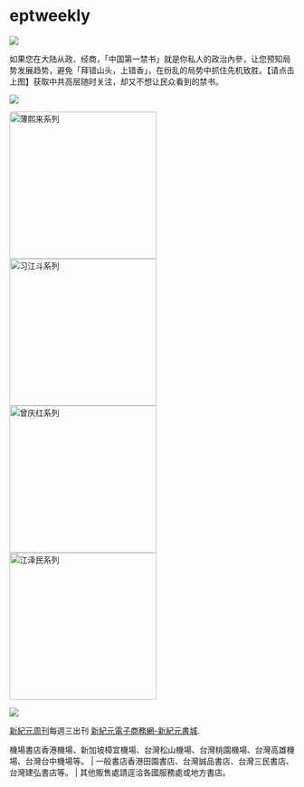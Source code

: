 # eptweekly
<a id="user-content-header" target="_blank" href="https://d2s2wi1fnz3swh.cloudfront.net/cn/books/shop?m=https://d2s2wi1fnz3swh.cloudfront.net&amp;u=1001web"><img border="0" src="https://cloud.githubusercontent.com/assets/18081243/18481052/d8827a34-79a8-11e6-82b8-ecca44ca7e98.jpg" style="max-width:100%;"></a>
<p>如果您在大陆从政、经商，「中国第一禁书」就是你私人的政治內參，让您预知局势发展趋势，避免「拜错山头，上错香」，在纷乱的局势中抓住先机致胜。【请点击上图】获取中共高层随时关注，却又不想让民众看到的禁书。
</p>
<p><img src="https://cloud.githubusercontent.com/assets/19661274/16099610/8207e1c8-339c-11e6-93e0-b78ff89e6833.png"></p>
<a id="user-content-book-H02" target="_blank" href="https://d2s2wi1fnz3swh.cloudfront.net/cn/book/新紀元薄-王-谷案黑幕系列-88384682?m=https://d2s2wi1fnz3swh.cloudfront.net&amp;u=1001web" title="薄熙来系列"><img border="0" height="260" alt="薄熙来系列" src="https://cloud.githubusercontent.com/assets/18081243/18481066/e0b64c30-79a8-11e6-8160-fbda47cc3f5f.jpg" style="max-width:100%;"></a>
<a id="user-content-book-H03" target="_blank" href="https://d2s2wi1fnz3swh.cloudfront.net/cn/book/新紀元習江生死鬥全集系列-46270188?m=https://d2s2wi1fnz3swh.cloudfront.net&amp;u=1001web" title="习江斗系列"><img border="0" height="260" alt="习江斗系列" src="https://cloud.githubusercontent.com/assets/18081243/18481086/ed55931a-79a8-11e6-9f2d-e28fc3447d1e.jpg" style="max-width:100%;"></a>
<a id="user-content-book-H04" target="_blank" href="https://d2s2wi1fnz3swh.cloudfront.net/cn/book/新紀元大陸最陰險官員曾慶紅-2687641?m=https://d2s2wi1fnz3swh.cloudfront.net&amp;u=1001web" title="曾庆红系列"><img border="0" height="260" alt="曾庆红系列" src="https://cloud.githubusercontent.com/assets/18081243/18481092/f24ff2c0-79a8-11e6-984f-71c3385a21be.jpg" style="max-width:100%;"></a>
<a id="user-content-book-H05" target="_blank" href="https://d2s2wi1fnz3swh.cloudfront.net/cn/book/新紀元抓捕江澤民系列-44841533?m=https://d2s2wi1fnz3swh.cloudfront.net&amp;u=1001web" title="江泽民系列"><img border="0" height="260" alt="江泽民系列" src="https://cloud.githubusercontent.com/assets/18081243/18481104/fddcc438-79a8-11e6-8b20-1cc27e87e57f.jpg" style="max-width:100%;"></a>
<p><img src="https://user-images.githubusercontent.com/18081243/43032100-30c5b432-8cf2-11e8-95de-d2cfe1c788c8.png"></p>
<p><a id="user-content-xjyweekly" target="_blank" href="https://github.com/xjy16/weekly/blob/master/README.md">新紀元周刊</a>每週三出刊
<a id="user-content-xjybook" target="_blank" href="https://d2s2wi1fnz3swh.cloudfront.net/cn/books/shop?m=https://d2s2wi1fnz3swh.cloudfront.net&amp;u=1001web">新紀元電子商務網-新紀元書城</a>.</p>
<p>機場書店香港機場、新加坡樟宜機場、台灣松山機場、台灣桃園機場、台灣高雄機場、台灣台中機場等。 | 一般書店香港田園書店、台灣誠品書店、台灣三民書店、台灣建弘書店等。   | 其他販售處請逕洽各國服務處或地方書店。</p>